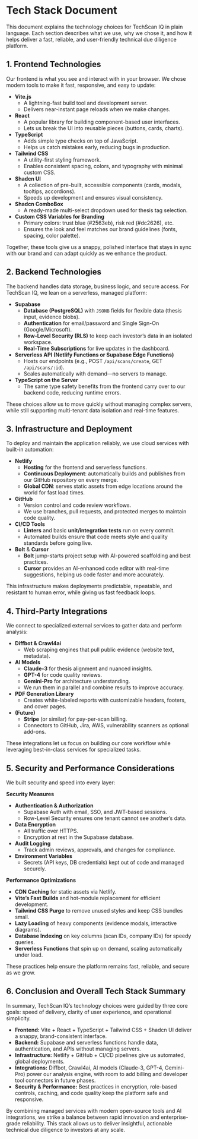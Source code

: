 # Tech Stack Document

This document explains the technology choices for TechScan IQ in plain language. Each section describes what we use, why we chose it, and how it helps deliver a fast, reliable, and user-friendly technical due diligence platform.

## 1. Frontend Technologies

Our frontend is what you see and interact with in your browser. We chose modern tools to make it fast, responsive, and easy to update:

- **Vite.js**
  - A lightning-fast build tool and development server.
  - Delivers near-instant page reloads when we make changes.
- **React**
  - A popular library for building component-based user interfaces.
  - Lets us break the UI into reusable pieces (buttons, cards, charts).
- **TypeScript**
  - Adds simple type checks on top of JavaScript.
  - Helps us catch mistakes early, reducing bugs in production.
- **Tailwind CSS**
  - A utility-first styling framework.
  - Enables consistent spacing, colors, and typography with minimal custom CSS.
- **Shadcn UI**
  - A collection of pre-built, accessible components (cards, modals, tooltips, accordions).
  - Speeds up development and ensures visual consistency.
- **Shadcn ComboBox**
  - A ready-made multi-select dropdown used for thesis tag selection.
- **Custom CSS Variables for Branding**
  - Primary colors: trust blue (#2563eb), risk red (#dc2626), etc.
  - Ensures the look and feel matches our brand guidelines (fonts, spacing, color palette).  

Together, these tools give us a snappy, polished interface that stays in sync with our brand and can adapt quickly as we enhance the product.

## 2. Backend Technologies

The backend handles data storage, business logic, and secure access. For TechScan IQ, we lean on a serverless, managed platform:

- **Supabase**
  - **Database (PostgreSQL)** with `JSONB` fields for flexible data (thesis input, evidence blobs).
  - **Authentication** for email/password and Single Sign-On (Google/Microsoft).
  - **Row-Level Security (RLS)** to keep each investor’s data in an isolated workspace.
  - **Real-Time Subscriptions** for live updates in the dashboard.
- **Serverless API (Netlify Functions or Supabase Edge Functions)**
  - Hosts our endpoints (e.g., POST `/api/scans/create`, GET `/api/scans/:id`).
  - Scales automatically with demand—no servers to manage.
- **TypeScript on the Server**
  - The same type safety benefits from the frontend carry over to our backend code, reducing runtime errors.

These choices allow us to move quickly without managing complex servers, while still supporting multi-tenant data isolation and real-time features.

## 3. Infrastructure and Deployment

To deploy and maintain the application reliably, we use cloud services with built-in automation:

- **Netlify**
  - **Hosting** for the frontend and serverless functions.
  - **Continuous Deployment**: automatically builds and publishes from our GitHub repository on every merge.
  - **Global CDN**: serves static assets from edge locations around the world for fast load times.
- **GitHub**
  - Version control and code review workflows.
  - We use branches, pull requests, and protected merges to maintain code quality.
- **CI/CD Tools**
  - **Linters** and basic **unit/integration tests** run on every commit.
  - Automated builds ensure that code meets style and quality standards before going live.
- **Bolt** & **Cursor**
  - **Bolt** jump-starts project setup with AI-powered scaffolding and best practices.
  - **Cursor** provides an AI-enhanced code editor with real-time suggestions, helping us code faster and more accurately.

This infrastructure makes deployments predictable, repeatable, and resistant to human error, while giving us fast feedback loops.

## 4. Third-Party Integrations

We connect to specialized external services to gather data and perform analysis:

- **Diffbot & Crawl4ai**
  - Web scraping engines that pull public evidence (website text, metadata).
- **AI Models**
  - **Claude-3** for thesis alignment and nuanced insights.
  - **GPT-4** for code quality reviews.
  - **Gemini-Pro** for architecture understanding.
  - We run them in parallel and combine results to improve accuracy.
- **PDF Generation Library**
  - Creates white-labeled reports with customizable headers, footers, and cover pages.
- **(Future)**  
  - **Stripe** (or similar) for pay-per-scan billing.
  - Connectors to GitHub, Jira, AWS, vulnerability scanners as optional add-ons.

These integrations let us focus on building our core workflow while leveraging best-in-class services for specialized tasks.

## 5. Security and Performance Considerations

We built security and speed into every layer:

**Security Measures**
- **Authentication & Authorization**
  - Supabase Auth with email, SSO, and JWT-based sessions.
  - Row-Level Security ensures one tenant cannot see another’s data.
- **Data Encryption**
  - All traffic over HTTPS.
  - Encryption at rest in the Supabase database.
- **Audit Logging**
  - Track admin reviews, approvals, and changes for compliance.
- **Environment Variables**
  - Secrets (API keys, DB credentials) kept out of code and managed securely.

**Performance Optimizations**
- **CDN Caching** for static assets via Netlify.
- **Vite’s Fast Builds** and hot-module replacement for efficient development.
- **Tailwind CSS Purge** to remove unused styles and keep CSS bundles small.
- **Lazy Loading** of heavy components (evidence modals, interactive diagrams).
- **Database Indexing** on key columns (scan IDs, company IDs) for speedy queries.
- **Serverless Functions** that spin up on demand, scaling automatically under load.

These practices help ensure the platform remains fast, reliable, and secure as we grow.

## 6. Conclusion and Overall Tech Stack Summary

In summary, TechScan IQ’s technology choices were guided by three core goals: speed of delivery, clarity of user experience, and operational simplicity.

- **Frontend:** Vite + React + TypeScript + Tailwind CSS + Shadcn UI deliver a snappy, brand-consistent interface.
- **Backend:** Supabase and serverless functions handle data, authentication, and APIs without managing servers.
- **Infrastructure:** Netlify + GitHub + CI/CD pipelines give us automated, global deployments.
- **Integrations:** Diffbot, Crawl4ai, AI models (Claude-3, GPT-4, Gemini-Pro) power our analysis engine, with room to add billing and developer tool connectors in future phases.
- **Security & Performance:** Best practices in encryption, role-based controls, caching, and code quality keep the platform safe and responsive.

By combining managed services with modern open-source tools and AI integrations, we strike a balance between rapid innovation and enterprise-grade reliability. This stack allows us to deliver insightful, actionable technical due diligence to investors at any scale.